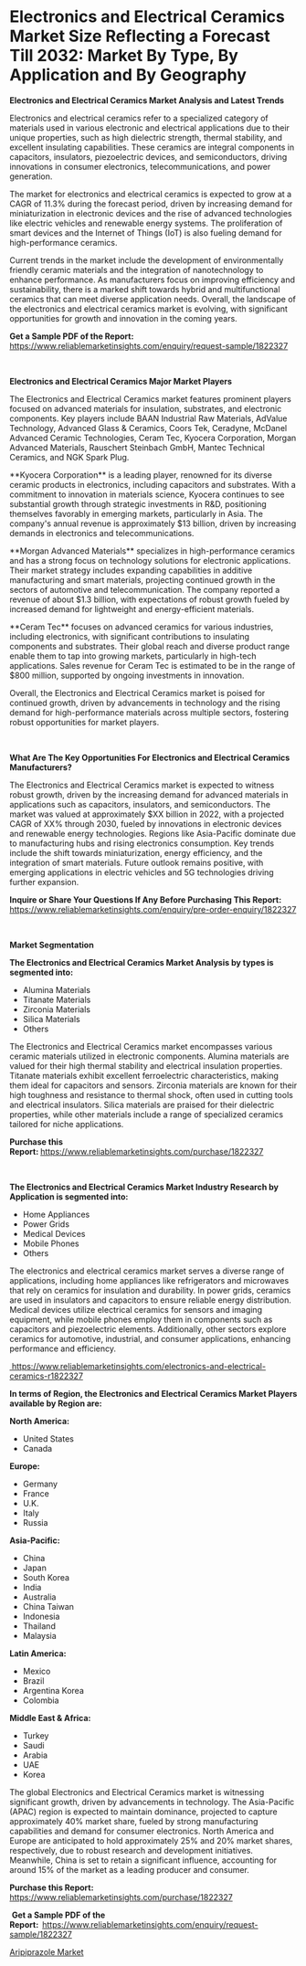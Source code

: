 <p><h1>Electronics and Electrical Ceramics Market Size Reflecting a Forecast Till 2032: Market By Type, By Application and By Geography</h1></p><p><strong>Electronics and Electrical Ceramics Market Analysis and Latest Trends</strong></p>
<p><p>Electronics and electrical ceramics refer to a specialized category of materials used in various electronic and electrical applications due to their unique properties, such as high dielectric strength, thermal stability, and excellent insulating capabilities. These ceramics are integral components in capacitors, insulators, piezoelectric devices, and semiconductors, driving innovations in consumer electronics, telecommunications, and power generation.</p><p>The market for electronics and electrical ceramics is expected to grow at a CAGR of 11.3% during the forecast period, driven by increasing demand for miniaturization in electronic devices and the rise of advanced technologies like electric vehicles and renewable energy systems. The proliferation of smart devices and the Internet of Things (IoT) is also fueling demand for high-performance ceramics.</p><p>Current trends in the market include the development of environmentally friendly ceramic materials and the integration of nanotechnology to enhance performance. As manufacturers focus on improving efficiency and sustainability, there is a marked shift towards hybrid and multifunctional ceramics that can meet diverse application needs. Overall, the landscape of the electronics and electrical ceramics market is evolving, with significant opportunities for growth and innovation in the coming years.</p></p>
<p><strong>Get a Sample PDF of the Report:&nbsp;</strong> <a href="https://www.reliablemarketinsights.com/enquiry/request-sample/1822327?utm_campaign=3295&utm_medium=2&utm_source=Github&utm_content=ia&utm_term=01042025&utm_id=electronics-and-electrical-ceramics">https://www.reliablemarketinsights.com/enquiry/request-sample/1822327</a></p>
<p>&nbsp;</p>
<p><strong>Electronics and Electrical Ceramics Major Market Players</strong></p>
<p><p>The Electronics and Electrical Ceramics market features prominent players focused on advanced materials for insulation, substrates, and electronic components. Key players include BAAN Industrial Raw Materials, AdValue Technology, Advanced Glass & Ceramics, Coors Tek, Ceradyne, McDanel Advanced Ceramic Technologies, Ceram Tec, Kyocera Corporation, Morgan Advanced Materials, Rauschert Steinbach GmbH, Mantec Technical Ceramics, and NGK Spark Plug.</p><p>**Kyocera Corporation** is a leading player, renowned for its diverse ceramic products in electronics, including capacitors and substrates. With a commitment to innovation in materials science, Kyocera continues to see substantial growth through strategic investments in R&D, positioning themselves favorably in emerging markets, particularly in Asia. The company's annual revenue is approximately $13 billion, driven by increasing demands in electronics and telecommunications.</p><p>**Morgan Advanced Materials** specializes in high-performance ceramics and has a strong focus on technology solutions for electronic applications. Their market strategy includes expanding capabilities in additive manufacturing and smart materials, projecting continued growth in the sectors of automotive and telecommunication. The company reported a revenue of about $1.3 billion, with expectations of robust growth fueled by increased demand for lightweight and energy-efficient materials.</p><p>**Ceram Tec** focuses on advanced ceramics for various industries, including electronics, with significant contributions to insulating components and substrates. Their global reach and diverse product range enable them to tap into growing markets, particularly in high-tech applications. Sales revenue for Ceram Tec is estimated to be in the range of $800 million, supported by ongoing investments in innovation.</p><p>Overall, the Electronics and Electrical Ceramics market is poised for continued growth, driven by advancements in technology and the rising demand for high-performance materials across multiple sectors, fostering robust opportunities for market players.</p></p>
<p>&nbsp;</p>
<p><strong>What Are The Key Opportunities For Electronics and Electrical Ceramics Manufacturers?</strong></p>
<p><p>The Electronics and Electrical Ceramics market is expected to witness robust growth, driven by the increasing demand for advanced materials in applications such as capacitors, insulators, and semiconductors. The market was valued at approximately $XX billion in 2022, with a projected CAGR of XX% through 2030, fueled by innovations in electronic devices and renewable energy technologies. Regions like Asia-Pacific dominate due to manufacturing hubs and rising electronics consumption. Key trends include the shift towards miniaturization, energy efficiency, and the integration of smart materials. Future outlook remains positive, with emerging applications in electric vehicles and 5G technologies driving further expansion.</p></p>
<p><strong>Inquire or Share Your Questions If Any Before Purchasing This Report:</strong> <a href="https://www.reliablemarketinsights.com/enquiry/pre-order-enquiry/1822327?utm_campaign=3295&utm_medium=2&utm_source=Github&utm_content=ia&utm_term=01042025&utm_id=electronics-and-electrical-ceramics">https://www.reliablemarketinsights.com/enquiry/pre-order-enquiry/1822327</a></p>
<p>&nbsp;</p>
<p><strong>Market Segmentation</strong></p>
<p><strong>The Electronics and Electrical Ceramics Market Analysis by types is segmented into:</strong></p>
<p><ul><li>Alumina Materials</li><li>Titanate Materials</li><li>Zirconia Materials</li><li>Silica Materials</li><li>Others</li></ul></p>
<p><p>The Electronics and Electrical Ceramics market encompasses various ceramic materials utilized in electronic components. Alumina materials are valued for their high thermal stability and electrical insulation properties. Titanate materials exhibit excellent ferroelectric characteristics, making them ideal for capacitors and sensors. Zirconia materials are known for their high toughness and resistance to thermal shock, often used in cutting tools and electrical insulators. Silica materials are praised for their dielectric properties, while other materials include a range of specialized ceramics tailored for niche applications.</p></p>
<p><strong>Purchase this Report:&nbsp;</strong><a href="https://www.reliablemarketinsights.com/purchase/1822327?utm_campaign=3295&utm_medium=2&utm_source=Github&utm_content=ia&utm_term=01042025&utm_id=electronics-and-electrical-ceramics">https://www.reliablemarketinsights.com/purchase/1822327</a></p>
<p>&nbsp;</p>
<p><strong>The Electronics and Electrical Ceramics Market Industry Research by Application is segmented into:</strong></p>
<p><ul><li>Home Appliances</li><li>Power Grids</li><li>Medical Devices</li><li>Mobile Phones</li><li>Others</li></ul></p>
<p><p>The electronics and electrical ceramics market serves a diverse range of applications, including home appliances like refrigerators and microwaves that rely on ceramics for insulation and durability. In power grids, ceramics are used in insulators and capacitors to ensure reliable energy distribution. Medical devices utilize electrical ceramics for sensors and imaging equipment, while mobile phones employ them in components such as capacitors and piezoelectric elements. Additionally, other sectors explore ceramics for automotive, industrial, and consumer applications, enhancing performance and efficiency.</p></p>
<p><a href="https://www.reliablemarketinsights.com/electronics-and-electrical-ceramics-r1822327?utm_campaign=3295&utm_medium=2&utm_source=Github&utm_content=ia&utm_term=01042025&utm_id=electronics-and-electrical-ceramics">&nbsp;https://www.reliablemarketinsights.com/electronics-and-electrical-ceramics-r1822327</a></p>
<p><strong>In terms of Region, the Electronics and Electrical Ceramics Market Players available by Region are:</strong></p>
<p>
    <p> <strong> North America: </strong>
        <ul>
            <li>United States</li>
            <li>Canada</li>
        </ul>
        </p> 
    <p> <strong> Europe: </strong>
        <ul>
            <li>Germany</li>
            <li>France</li>
            <li>U.K.</li>
            <li>Italy</li>
            <li>Russia</li>
        </ul>
        </p> 
    <p> <strong> Asia-Pacific: </strong>
        <ul>
            <li>China</li>
            <li>Japan</li>
            <li>South Korea</li>
            <li>India</li>
            <li>Australia</li>
            <li>China Taiwan</li>
            <li>Indonesia</li>
            <li>Thailand</li>
            <li>Malaysia</li>
        </ul>
        </p> 
    <p> <strong> Latin America: </strong>
        <ul>
            <li>Mexico</li>
            <li>Brazil</li>
            <li>Argentina Korea</li>
            <li>Colombia</li>
        </ul>
        </p> 
    <p> <strong> Middle East & Africa: </strong>
        <ul>
            <li>Turkey</li>
            <li>Saudi</li>
            <li>Arabia</li>
            <li>UAE</li>
            <li>Korea</li>
        </ul>
    </p>
    </p>
<p><p>The global Electronics and Electrical Ceramics market is witnessing significant growth, driven by advancements in technology. The Asia-Pacific (APAC) region is expected to maintain dominance, projected to capture approximately 40% market share, fueled by strong manufacturing capabilities and demand for consumer electronics. North America and Europe are anticipated to hold approximately 25% and 20% market shares, respectively, due to robust research and development initiatives. Meanwhile, China is set to retain a significant influence, accounting for around 15% of the market as a leading producer and consumer.</p></p>
<p><strong>Purchase this Report: </strong><a href="https://www.reliablemarketinsights.com/purchase/1822327?utm_campaign=3295&utm_medium=2&utm_source=Github&utm_content=ia&utm_term=01042025&utm_id=electronics-and-electrical-ceramics">https://www.reliablemarketinsights.com/purchase/1822327</a></p>
<p>&nbsp;<strong>Get a Sample PDF of the Report:&nbsp;&nbsp;</strong><a href="https://www.reliablemarketinsights.com/enquiry/request-sample/1822327?utm_campaign=3295&utm_medium=2&utm_source=Github&utm_content=ia&utm_term=01042025&utm_id=electronics-and-electrical-ceramics">https://www.reliablemarketinsights.com/enquiry/request-sample/1822327</a></p>
<p><strong></strong></p>
<p><p><a href="https://github.com/huelarnzeba29/Market-Research-Report-List-1/blob/main/aripiprazole-market.md?utm_campaign=3295&utm_medium=2&utm_source=Github&utm_content=ia&utm_term=01042025&utm_id=electronics-and-electrical-ceramics">Aripiprazole Market</a></p></p>